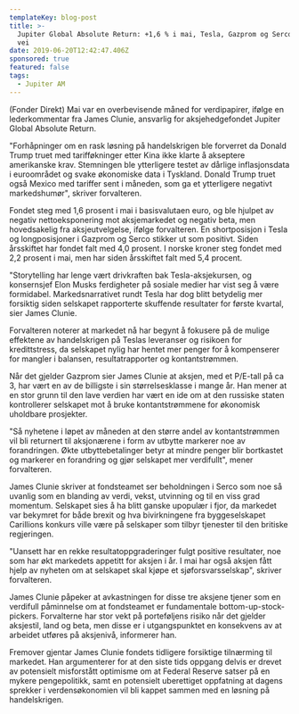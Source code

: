 ```yaml
---
templateKey: blog-post
title: >-
  Jupiter Global Absolute Return: +1,6 % i mai, Tesla, Gazprom og Serco ledet
  vei
date: 2019-06-20T12:42:47.406Z
sponsored: true
featured: false
tags:
  - Jupiter AM
---
```

(Fonder Direkt) Mai var en overbevisende måned for verdipapirer, ifølge en lederkommentar fra James Clunie, ansvarlig for aksjehedgefondet Jupiter Global Absolute Return.



"Forhåpninger om en rask løsning på handelskrigen ble forverret da Donald Trump truet med tarifføkninger etter Kina ikke klarte å akseptere amerikanske krav. Stemningen ble ytterligere testet av dårlige inflasjonsdata i euroområdet og svake økonomiske data i Tyskland. Donald Trump truet også Mexico med tariffer sent i måneden, som ga et ytterligere negativt markedshumør", skriver forvalteren.



Fondet steg med 1,6 prosent i mai i basisvalutaen euro, og ble hjulpet av negativ nettoeksponering mot aksjemarkedet og negativ beta, men hovedsakelig fra aksjeutvelgelse, ifølge forvalteren. En shortposisjon i Tesla og longposisjoner i Gazprom og Serco stikker ut som positivt. Siden årsskiftet har fondet falt med 4,0 prosent. I norske kroner steg fondet med 2,2 prosent i mai, men har siden årsskiftet falt med 5,4 procent.



"Storytelling har lenge vært drivkraften bak Tesla-aksjekursen, og konsernsjef Elon Musks ferdigheter på sosiale medier har vist seg å være formidabel. Markedsnarrativet rundt Tesla har dog blitt betydelig mer forsiktig siden selskapet rapporterte skuffende resultater for første kvartal, sier James Clunie.



Forvalteren noterer at markedet nå har begynt å fokusere på de mulige effektene av handelskrigen på Teslas leveranser og risikoen for kredittstress, da selskapet nylig har hentet mer penger for å kompenserer for mangler i balansen, resultatrapporter og kontantstrømmen.



Når det gjelder Gazprom sier James Clunie at aksjen, med et P/E-tall på ca 3, har vært en av de billigste i sin størrelsesklasse i mange år. Han mener at en stor grunn til den lave verdien har vært en ide om at den russiske staten kontrollerer selskapet mot å bruke kontantstrømmene for økonomisk uholdbare prosjekter.



"Så nyhetene i løpet av måneden at den større andel av kontantstrømmen vil bli returnert til aksjonærene i form av utbytte markerer noe av forandringen. Økte utbyttebetalinger betyr at mindre penger blir bortkastet og markerer en forandring og gjør selskapet mer verdifullt", mener forvalteren.



James Clunie skriver at fondsteamet ser beholdningen i Serco som noe så uvanlig som en blanding av verdi, vekst, utvinning og til en viss grad momentum. Selskapet sies å ha blitt ganske upopulær i fjor, da markedet var bekymret for både brexit og hva bivirkningene fra byggeselskapet Carillions konkurs ville være på selskaper som tilbyr tjenester til den britiske regjeringen.



"Uansett har en rekke resultatoppgraderinger fulgt positive resultater, noe som har økt markedets appetitt for aksjen i år. I mai har også aksjen fått hjelp av nyheten om at selskapet skal kjøpe et sjøforsvarsselskap", skriver forvalteren.



James Clunie påpeker at avkastningen for disse tre aksjene tjener som en verdifull påminnelse om at fondsteamet er fundamentale bottom-up-stock-pickers. Forvalterne har stor vekt på porteføljens risiko når det gjelder aksjestil, land og beta, men disse er i utgangspunktet en konsekvens av at arbeidet utføres på aksjenivå, informerer han.



Fremover gjentar James Clunie fondets tidligere forsiktige tilnærming til markedet. Han argumenterer for at den siste tids oppgang delvis er drevet av potensielt misforstått optimisme om at Federal Reserve satser på en mykere pengepolitikk, samt en potensielt uberettiget oppfatning at dagens sprekker i verdensøkonomien vil bli kappet sammen med en løsning på handelskrigen.
